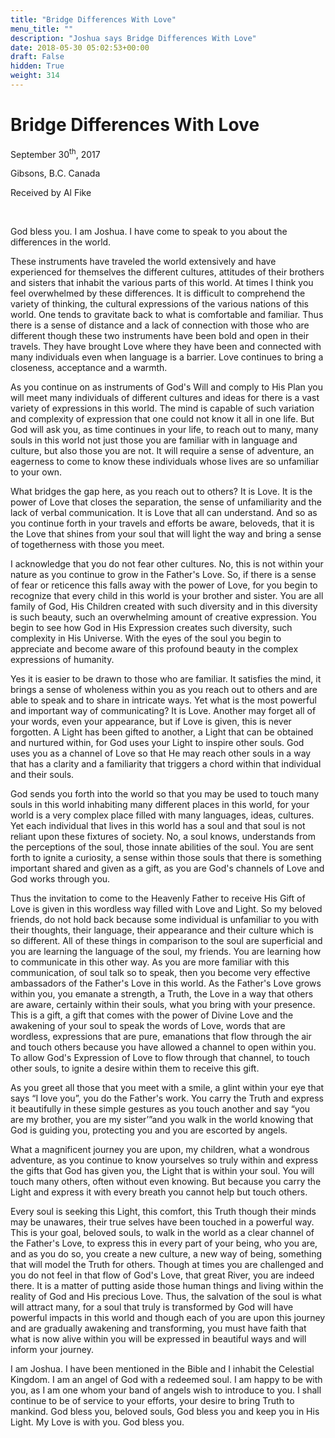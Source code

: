 ```yaml
---
title: "Bridge Differences With Love"
menu_title: ""
description: "Joshua says Bridge Differences With Love"
date: 2018-05-30 05:02:53+00:00
draft: False
hidden: True
weight: 314
---
```

# Bridge Differences With Love

September 30<sup>th</sup>, 2017

Gibsons, B.C. Canada

Received by Al Fike

 

God bless you. I am Joshua. I have come to speak to you about the differences in the world.

These instruments have traveled the world extensively and have experienced for themselves the different cultures, attitudes of their brothers and sisters that inhabit the various parts of this world. At times I think you feel overwhelmed by these differences. It is difficult to comprehend the variety of thinking, the cultural expressions of the various nations of this world. One tends to gravitate back to what is comfortable and familiar. Thus there is a sense of distance and a lack of connection with those who are different though these two instruments have been bold and open in their travels. They have brought Love where they have been and connected with many individuals even when language is a barrier. Love continues to bring a closeness, acceptance and a warmth. 

As you continue on as instruments of God's Will and comply to His Plan you will meet many individuals of different cultures and ideas for there is a vast variety of expressions in this world. The mind is capable of such variation and complexity of expression that one could not know it all in one life. But God will ask you, as time continues in your life, to reach out to many, many souls in this world not just those you are familiar with in language and culture, but also those you are not. It will require a sense of adventure, an eagerness to come to know these individuals whose lives are so unfamiliar to your own.

What bridges the gap here, as you reach out to others? It is Love. It is the power of Love that closes the separation, the sense of unfamiliarity and the lack of verbal communication. It is Love that all can understand. And so as you continue forth in your travels and efforts be aware, beloveds, that it is the Love that shines from your soul that will light the way and bring a sense of togetherness with those you meet.

I acknowledge that you do not fear other cultures. No, this is not within your nature as you continue to grow in the Father's Love. So, if there is a sense of fear or reticence this falls away with the power of Love, for you begin to recognize that every child in this world is your brother and sister. You are all family of God, His Children created with such diversity and in this diversity is such beauty, such an overwhelming amount of creative expression. You begin to see how God in His Expression creates such diversity, such complexity in His Universe. With the eyes of the soul you begin to appreciate and become aware of this profound beauty in the complex expressions of humanity.

Yes it is easier to be drawn to those who are familiar. It satisfies the mind, it brings a sense of wholeness within you as you reach out to others and are able to speak and to share in intricate ways. Yet what is the most powerful and important way of communicating? It is Love. Another may forget all of your words, even your appearance, but if Love is given, this is never forgotten. A Light has been gifted to another, a Light that can be obtained and nurtured within, for God uses your Light to inspire other souls. God uses you as a channel of Love so that He may reach other souls in a way that has a clarity and a familiarity that triggers a chord within that individual and their souls.

God sends you forth into the world so that you may be used to touch many souls in this world inhabiting many different places in this world, for your world is a very complex place filled with many languages, ideas, cultures. Yet each individual that lives in this world has a soul and that soul is not reliant upon these fixtures of society. No, a soul knows, understands from the perceptions of the soul, those innate abilities of the soul. You are sent forth to ignite a curiosity, a sense within those souls that there is something important shared and given as a gift, as you are God's channels of Love and God works through you.

Thus the invitation to come to the Heavenly Father to receive His Gift of Love is given in this wordless way filled with Love and Light. So my beloved friends, do not hold back because some individual is unfamiliar to you with their thoughts, their language, their appearance and their culture which is so different. All of these things in comparison to the soul are superficial and you are learning the language of the soul, my friends. You are learning how to communicate in this other way. As you are more familiar with this communication, of soul talk so to speak, then you become very effective ambassadors of the Father's Love in this world. As the Father's Love grows within you, you emanate a strength, a Truth, the Love in a way that others are aware, certainly within their souls, what you bring with your presence. This is a gift, a gift that comes with the power of Divine Love and the awakening of your soul to speak the words of Love, words that are wordless, expressions that are pure, emanations that flow through the air and touch others because you have allowed a channel to open within you. To allow God's Expression of Love to flow through that channel, to touch other souls, to ignite a desire within them to receive this gift. 

As you greet all those that you meet with a smile, a glint within your eye that says “I love you”, you do the Father's work. You carry the Truth and express it beautifully in these simple gestures as you touch another and say “you are my brother, you are my sister’”and you walk in the world knowing that God is guiding you, protecting you and you are escorted by angels.

What a magnificent journey you are upon, my children, what a wondrous adventure, as you continue to know yourselves so truly within and express the gifts that God has given you, the Light that is within your soul. You will touch many others, often without even knowing. But because you carry the Light and express it with every breath you cannot help but touch others. 

Every soul is seeking this Light, this comfort, this Truth though their minds may be unawares, their true selves have been touched in a powerful way. This is your goal, beloved souls, to walk in the world as a clear channel of the Father's Love, to express this in every part of your being, who you are, and as you do so, you create a new culture, a new way of being, something that will model the Truth for others. Though at times you are challenged and you do not feel in that flow of God's Love, that great River, you are indeed there. It is a matter of putting aside those human things and living within the reality of God and His precious Love. Thus, the salvation of the soul is what will attract many, for a soul that truly is transformed by God will have powerful impacts in this world and though each of you are upon this journey and are gradually awakening and transforming, you must have faith that what is now alive within you will be expressed in beautiful ways and will inform your journey.

I am Joshua. I have been mentioned in the Bible and I inhabit the Celestial Kingdom. I am an angel of God with a redeemed soul. I am happy to be with you, as I am one whom your band of angels wish to introduce to you. I shall continue to be of service to your efforts, your desire to bring Truth to mankind. God bless you, beloved souls, God bless you and keep you in His Light. My Love is with you. God bless you.

